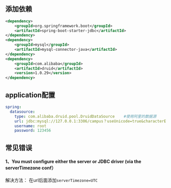 ## 添加依赖

```xml
<dependency>
    <groupId>org.springframework.boot</groupId>
    <artifactId>spring-boot-starter-jdbc</artifactId>
</dependency>
<dependency>
    <groupId>mysql</groupId>
    <artifactId>mysql-connector-java</artifactId>
</dependency>
<dependency>
    <groupId>com.alibaba</groupId>
    <artifactId>druid</artifactId>
    <version>1.0.29</version>
</dependency>
```

## application配置

```yaml
spring:
  datasource:
    type: com.alibaba.druid.pool.DruidDataSource	#使用阿里的数据源
    url: jdbc:mysql://127.0.0.1:3306/campus？useUnicode=true&characterEncoding=UTF-8&useSSL=false
    username: root
    password: 123456
```

## 常见错误

#### 1、You must configure either the server or JDBC driver (via the serverTimezone conf）

解决方法： 在url后面添加`serverTimezone=UTC`


